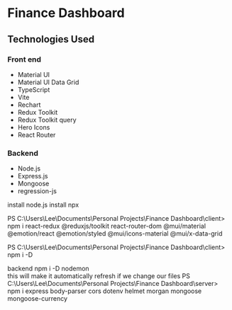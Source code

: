 # Finance Dashboard

## Technologies Used
### Front end 
- Material UI
- Material UI Data Grid 
- TypeScript 
- Vite 
- Rechart 
- Redux Toolkit 
- Redux Toolkit query 
- Hero Icons 
- React Router 
### Backend 
- Node.js
- Express.js
- Mongoose
- regression-js


install node.js 
install npx

PS C:\Users\Lee\Documents\Personal Projects\Finance Dashboard\client> npm i react-redux @reduxjs/toolkit react-router-dom @mui/material @emotion/react @emotion/styled @mui/icons-material @mui/x-data-grid

PS C:\Users\Lee\Documents\Personal Projects\Finance Dashboard\client> npm i -D

backend 
npm i -D nodemon     
this will make it automatically refresh if we change our files 
PS C:\Users\Lee\Documents\Personal Projects\Finance Dashboard\server> npm i express body-parser cors dotenv helmet morgan mongoose mongoose-currency